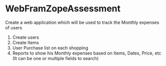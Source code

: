 # WebFramZopeAssessment

Create a web application which will be used to track the Monthly expenses of users

1) Create users
2) Create Items
3) User Purchase list on each shopping
4) Reports to show his Monthly expenses based on Items, Dates, Price, etc (It can be one or multiple fields to search)

